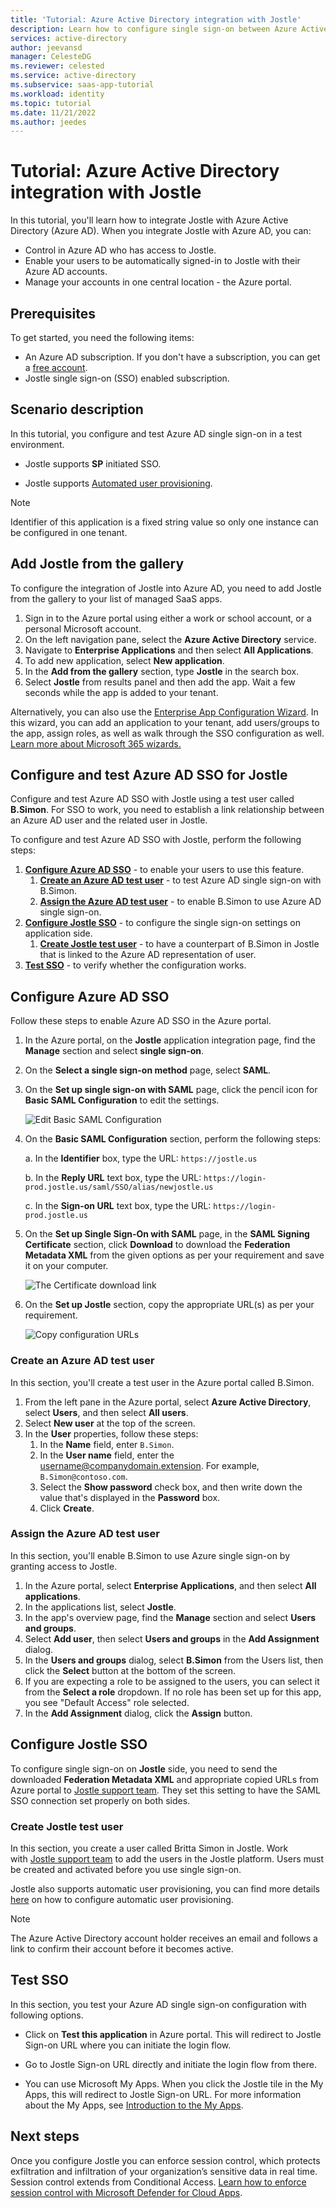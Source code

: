 ```yaml
---
title: 'Tutorial: Azure Active Directory integration with Jostle'
description: Learn how to configure single sign-on between Azure Active Directory and Jostle.
services: active-directory
author: jeevansd
manager: CelesteDG
ms.reviewer: celested
ms.service: active-directory
ms.subservice: saas-app-tutorial
ms.workload: identity
ms.topic: tutorial
ms.date: 11/21/2022
ms.author: jeedes
---
```

# Tutorial: Azure Active Directory integration with Jostle

In this tutorial, you'll learn how to integrate Jostle with Azure Active Directory (Azure AD). When you integrate Jostle with Azure AD, you can:

* Control in Azure AD who has access to Jostle.
* Enable your users to be automatically signed-in to Jostle with their Azure AD accounts.
* Manage your accounts in one central location - the Azure portal.

## Prerequisites

To get started, you need the following items:

* An Azure AD subscription. If you don't have a subscription, you can get a [free account](https://azure.microsoft.com/free/).
* Jostle single sign-on (SSO) enabled subscription.

## Scenario description

In this tutorial, you configure and test Azure AD single sign-on in a test environment.

* Jostle supports **SP** initiated SSO.

* Jostle supports [Automated user provisioning](jostle-provisioning-tutorial.md).

> [!NOTE]
> Identifier of this application is a fixed string value so only one instance can be configured in one tenant.

## Add Jostle from the gallery

To configure the integration of Jostle into Azure AD, you need to add Jostle from the gallery to your list of managed SaaS apps.

1. Sign in to the Azure portal using either a work or school account, or a personal Microsoft account.
1. On the left navigation pane, select the **Azure Active Directory** service.
1. Navigate to **Enterprise Applications** and then select **All Applications**.
1. To add new application, select **New application**.
1. In the **Add from the gallery** section, type **Jostle** in the search box.
1. Select **Jostle** from results panel and then add the app. Wait a few seconds while the app is added to your tenant.

 Alternatively, you can also use the [Enterprise App Configuration Wizard](https://portal.office.com/AdminPortal/home?Q=Docs#/azureadappintegration). In this wizard, you can add an application to your tenant, add users/groups to the app, assign roles, as well as walk through the SSO configuration as well. [Learn more about Microsoft 365 wizards.](/microsoft-365/admin/misc/azure-ad-setup-guides)

## Configure and test Azure AD SSO for Jostle

Configure and test Azure AD SSO with Jostle using a test user called **B.Simon**. For SSO to work, you need to establish a link relationship between an Azure AD user and the related user in Jostle.

To configure and test Azure AD SSO with Jostle, perform the following steps:

1. **[Configure Azure AD SSO](#configure-azure-ad-sso)** - to enable your users to use this feature.
    1. **[Create an Azure AD test user](#create-an-azure-ad-test-user)** - to test Azure AD single sign-on with B.Simon.
    1. **[Assign the Azure AD test user](#assign-the-azure-ad-test-user)** - to enable B.Simon to use Azure AD single sign-on.
1. **[Configure Jostle SSO](#configure-jostle-sso)** - to configure the single sign-on settings on application side.
    1. **[Create Jostle test user](#create-jostle-test-user)** - to have a counterpart of B.Simon in Jostle that is linked to the Azure AD representation of user.
1. **[Test SSO](#test-sso)** - to verify whether the configuration works.

## Configure Azure AD SSO

Follow these steps to enable Azure AD SSO in the Azure portal.

1. In the Azure portal, on the **Jostle** application integration page, find the **Manage** section and select **single sign-on**.
1. On the **Select a single sign-on method** page, select **SAML**.
1. On the **Set up single sign-on with SAML** page, click the pencil icon for **Basic SAML Configuration** to edit the settings.

   ![Edit Basic SAML Configuration](common/edit-urls.png)

4. On the **Basic SAML Configuration** section, perform the following steps:

    a. In the **Identifier** box, type the URL:
    `https://jostle.us`

    b. In the **Reply URL** text box, type the URL:
    `https://login-prod.jostle.us/saml/SSO/alias/newjostle.us`

    c. In the **Sign-on URL** text box, type the URL:
    `https://login-prod.jostle.us`

5. On the **Set up Single Sign-On with SAML** page, in the **SAML Signing Certificate** section, click **Download** to download the **Federation Metadata XML** from the given options as per your requirement and save it on your computer.

	![The Certificate download link](common/metadataxml.png)

6. On the **Set up Jostle** section, copy the appropriate URL(s) as per your requirement.

	![Copy configuration URLs](common/copy-configuration-urls.png)

### Create an Azure AD test user

In this section, you'll create a test user in the Azure portal called B.Simon.

1. From the left pane in the Azure portal, select **Azure Active Directory**, select **Users**, and then select **All users**.
1. Select **New user** at the top of the screen.
1. In the **User** properties, follow these steps:
   1. In the **Name** field, enter `B.Simon`.  
   1. In the **User name** field, enter the username@companydomain.extension. For example, `B.Simon@contoso.com`.
   1. Select the **Show password** check box, and then write down the value that's displayed in the **Password** box.
   1. Click **Create**.

### Assign the Azure AD test user

In this section, you'll enable B.Simon to use Azure single sign-on by granting access to Jostle.

1. In the Azure portal, select **Enterprise Applications**, and then select **All applications**.
1. In the applications list, select **Jostle**.
1. In the app's overview page, find the **Manage** section and select **Users and groups**.
1. Select **Add user**, then select **Users and groups** in the **Add Assignment** dialog.
1. In the **Users and groups** dialog, select **B.Simon** from the Users list, then click the **Select** button at the bottom of the screen.
1. If you are expecting a role to be assigned to the users, you can select it from the **Select a role** dropdown. If no role has been set up for this app, you see "Default Access" role selected.
1. In the **Add Assignment** dialog, click the **Assign** button.

## Configure Jostle SSO

To configure single sign-on on **Jostle** side, you need to send the downloaded **Federation  Metadata XML** and appropriate copied URLs from Azure portal to [Jostle support team](mailto:support@jostle.me). They set this setting to have the SAML SSO connection set properly on both sides.

### Create Jostle test user

In this section, you create a user called Britta Simon in Jostle. Work with [Jostle support team](mailto:support@jostle.me) to add the users in the Jostle platform. Users must be created and activated before you use single sign-on.

Jostle also supports automatic user provisioning, you can find more details [here](./jostle-provisioning-tutorial.md) on how to configure automatic user provisioning.

> [!NOTE]
> The Azure Active Directory account holder receives an email and follows a link to confirm their account before it becomes active.

## Test SSO

In this section, you test your Azure AD single sign-on configuration with following options. 

* Click on **Test this application** in Azure portal. This will redirect to Jostle Sign-on URL where you can initiate the login flow. 

* Go to Jostle Sign-on URL directly and initiate the login flow from there.

* You can use Microsoft My Apps. When you click the Jostle tile in the My Apps, this will redirect to Jostle Sign-on URL. For more information about the My Apps, see [Introduction to the My Apps](https://support.microsoft.com/account-billing/sign-in-and-start-apps-from-the-my-apps-portal-2f3b1bae-0e5a-4a86-a33e-876fbd2a4510).

## Next steps

Once you configure Jostle you can enforce session control, which protects exfiltration and infiltration of your organization’s sensitive data in real time. Session control extends from Conditional Access. [Learn how to enforce session control with Microsoft Defender for Cloud Apps](/cloud-app-security/proxy-deployment-aad).
